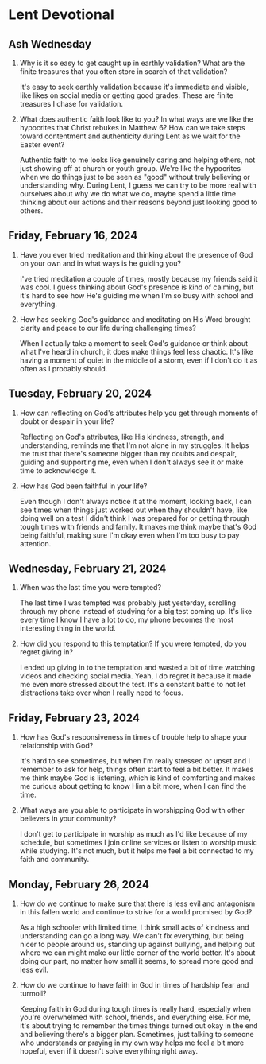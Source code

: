 # Lent Devotional

## Ash Wednesday

1. Why is it so easy to get caught up in earthly validation? What are the finite treasures that you often store in search of that validation?

    It's easy to seek earthly validation because it's immediate and visible, like likes on social media or getting good grades. These are finite treasures I chase for validation.

2. What does authentic faith look like to you? In what ways are we like the hypocrites that Christ rebukes in Matthew 6? How can we take steps toward contentment and authenticity during Lent as we wait for the Easter event?

    Authentic faith to me looks like genuinely caring and helping others, not just showing off at church or youth group. We're like the hypocrites when we do things just to be seen as "good" without truly believing or understanding why. During Lent, I guess we can try to be more real with ourselves about why we do what we do, maybe spend a little time thinking about our actions and their reasons beyond just looking good to others.

## Friday, February 16, 2024

1. Have you ever tried meditation and thinking about the presence of God on your own and in what ways is he guiding you?

    I've tried meditation a couple of times, mostly because my friends said it was cool. I guess thinking about God's presence is kind of calming, but it's hard to see how He's guiding me when I'm so busy with school and everything.

2. How has seeking God's guidance and meditating on His Word brought clarity and peace to our life during challenging times?

    When I actually take a moment to seek God's guidance or think about what I've heard in church, it does make things feel less chaotic. It's like having a moment of quiet in the middle of a storm, even if I don't do it as often as I probably should.

## Tuesday, February 20, 2024

1. How can reflecting on God's attributes help you get through moments of doubt or despair in your life?

    Reflecting on God's attributes, like His kindness, strength, and understanding, reminds me that I'm not alone in my struggles. It helps me trust that there's someone bigger than my doubts and despair, guiding and supporting me, even when I don't always see it or make time to acknowledge it.

2. How has God been faithful in your life?

    Even though I don't always notice it at the moment, looking back, I can see times when things just worked out when they shouldn't have, like doing well on a test I didn't think I was prepared for or getting through tough times with friends and family. It makes me think maybe that's God being faithful, making sure I'm okay even when I'm too busy to pay attention.

## Wednesday, February 21, 2024

1. When was the last time you were tempted?

   The last time I was tempted was probably just yesterday, scrolling through my phone instead of studying for a big test coming up. It's like every time I know I have a lot to do, my phone becomes the most interesting thing in the world.

2. How did you respond to this temptation? If you were tempted, do you regret giving in?

   I ended up giving in to the temptation and wasted a bit of time watching videos and checking social media. Yeah, I do regret it because it made me even more stressed about the test. It's a constant battle to not let distractions take over when I really need to focus.

## Friday, February 23, 2024

1. How has God's responsiveness in times of trouble help to shape your relationship with God?

   It's hard to see sometimes, but when I'm really stressed or upset and I remember to ask for help, things often start to feel a bit better. It makes me think maybe God is listening, which is kind of comforting and makes me curious about getting to know Him a bit more, when I can find the time.

2. What ways are you able to participate in worshipping God with other believers in your community?

   I don't get to participate in worship as much as I'd like because of my schedule, but sometimes I join online services or listen to worship music while studying. It's not much, but it helps me feel a bit connected to my faith and community.

## Monday, February 26, 2024

1. How do we continue to make sure that there is less evil and antagonism in this fallen world and continue to strive for a world promised by God?

   As a high schooler with limited time, I think small acts of kindness and understanding can go a long way. We can't fix everything, but being nicer to people around us, standing up against bullying, and helping out where we can might make our little corner of the world better. It's about doing our part, no matter how small it seems, to spread more good and less evil.

2. How do we continue to have faith in God in times of hardship fear and turmoil?

   Keeping faith in God during tough times is really hard, especially when you're overwhelmed with school, friends, and everything else. For me, it's about trying to remember the times things turned out okay in the end and believing there's a bigger plan. Sometimes, just talking to someone who understands or praying in my own way helps me feel a bit more hopeful, even if it doesn't solve everything right away.
